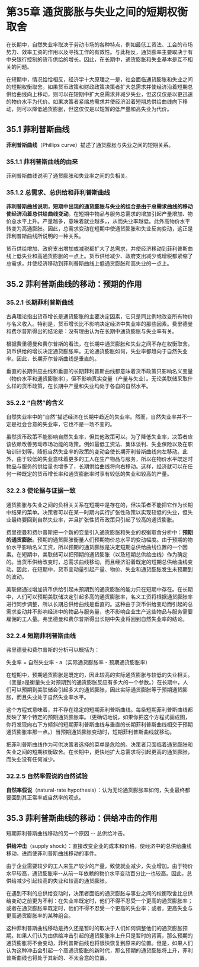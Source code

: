 # 第35章 通货膨胀与失业之间的短期权衡取舍
在长期中，自然失业率取决于劳动市场的各种特点，例如最低工资法、工会的市场势力、效率工资的作用以及寻找工作的有效性。与此相反，通货膨率主要取决于有中央银行控制的货币供给的增长。因此，在长期中，通货膨胀和失业基本是互不相关的问题。

在短期中，情况恰恰相反，经济学十大原理之一是，社会面临通货膨胀和失业之间的短期权衡取舍。如果货币政策和财政政策决策者扩大总需求并使经济沿着短期总供给曲线向上移动，则可以在短期中扩大总需求并减少失业，但这仅仅是以更迅速的物价水平为代价。如果决策者紧缩总需求并使经济沿着短期总供给曲线向下移动，则可以降低通货膨胀，但这仅仅是以短暂的低产量和高失业为代价。

## 35.1 菲利普斯曲线
**菲利普斯曲线**（Phillips curve）描述了通货膨胀与失业之间的短期关系。

### 35.1.1 菲利普斯曲线的由来
菲利普斯曲线说明了通货膨胀和失业率之间的负相关。

### 35.1.2 总需求、总供给和菲利普斯曲线
**菲利普斯曲线说明，短期中出现的通货膨胀与失业的组合是由于总需求曲线的移动使经济沿着总供给曲线变动**。在短期中物品与服务总需求的增加引起产量增加、物价总水平上升。产量越多，意味着就业越多，，从而失业率越低。此外高物价水平转变为高通膨胀。因此，总需求变动在短期中使通货膨胀和失业反向变动，这正是菲利普斯曲线所说明的一种关系。

货币供给增加、政府支出增加或减税都扩大了总需求，并使经济移动到菲利普斯曲线上低失业和高通货膨胀的一点上。货币供给减少、政府支出减少或增税都紧缩了总需求，并使经济移动到菲利普斯曲线上低通货膨胀和高失业的一点上。

## 35.2 菲利普斯曲线的移动：预期的作用
### 35.2.1 长期菲利普斯曲线
古典理论指出货币增长是通货膨胀的主要决定因素，它只是同比例地改变所有物价与名义收入。特别是，货币增长比不影响决定经济中失业率的那些因素。费里德曼和费尔普斯得出的结论是：没有理由认为在长期中通货膨胀与失业率有关。

根据费里德曼和费尔普斯的看法，在长期中通货膨胀和失业之间不存在权衡取舍。货币供给的增长决定通货膨胀率。无论通货膨胀如何，失业率都趋向于自然失业率。因此，长期菲尔普斯曲线是垂直的。


垂直的长期供应曲线和垂直的长期菲利普斯曲线都意味着货币政策只影响名义变量（物价水平和通货膨胀率），但不影响真实变量（产量与失业）。无论美联储采取什么样的货币政策，在长期中产量和失业均处于各自的自然水平。

### 35.2.2 “自然”的含义
自然失业率中的“自然”描述经济在长期中趋近的失业率。然而，自然失业率并不一定是社会合意的失业率，它也不是一场不变的。

虽然货币政策不能影响自然失业率，但其他政策可以。为了降低失业率，决策者应该依赖改善劳动市场功能的政策。例如最低工资法、集体谈判、失业保险以及在职培训计划等。降低自然失业率的政策的变动会使长期菲利普斯曲线向左移动。此外，由于较低的失业意味着更多的工人在生产物品与服务，所以在物价水平既定时物品与服务的供给量也增多了，长期供给曲线将向右移动。这样，经济就可以在任何一种既定的货币增长率和通货膨胀率时享有较低的失业和较高的产量。

### 32.2.3 使论据与证据一致
通货膨胀与失业之间的负相关关系在短期中是存在的，但决策者不能把它作为长期中结果的菜单。决策者可以在某一时期内实行扩张性政策以实现较低的失业，但失业最终要回到自然失业率，并且扩张性货币政策只引起了较高的通货膨胀。

费里德曼和费尔普斯把一个新的变量引入通货膨胀和失业的权衡取舍分析中：**预期的通货膨胀**。预期的通货膨胀衡量人们预期物价总水平的变动幅度。由于预期的物价水平影响名义工资，所以预期的通货膨胀是决定短期总供给曲线位置的一个因素。在短期中，美联储可以把预期的通货膨胀（以及短期总供给曲线）作为确定的。当货币供给改变时，总需求曲线移动，而且经济沿着既定的短期总供给曲线变动。因此，在短期中，货币变动量引起产量、物价、失业和通货膨胀发生未预期到的波动。

美联储通过增加货币供给引起未预期到的通货膨胀的能力只在短期中存在。在长期中，人们可以预期美联储决定引起多高的通货膨胀率，名义工资将根据通货膨胀率进行同步调整，所以长期总供给曲线是垂直的。这种由于货币供给变动而引起的总需求变动并不影响经济中的物品与服务量，也不影响企业生产这些物品与服务需要雇佣的工人量。弗里德曼和费尔普斯得出长期中失业将回到自然失业率的结论。

### 32.2.4 短期菲利普斯曲线
弗里德曼和费尔普斯的分析可以概括为：

失业率 = 自然失业率 - a（实际通货膨胀率 - 预期通货膨胀率）

在短期中，预期通货膨胀是既定的，因此较高的实际通货膨胀与较低的失业相关。（变量a是衡量失业对预期到的通货膨胀反应有多大的一个参数。）在长期中，人们可以预期到美联储会引起多大的通货膨胀，因此实际通货膨胀等于预期通货膨胀，而且失业处于自然失业率水平。

这个方程式意味着，并不存在稳定的短期菲利普斯曲线。每条短期菲利普斯曲线都反映了某个特定的预期通货膨胀率。（更确切地说，如果你把这个方程式画成图，你将发现向右下方倾斜的短期菲利普斯曲线与垂直的长期菲利普斯曲线相交于预期通货膨胀率那一点。）当预期通货膨胀变动时，短期菲利普斯曲线就移动。

把菲利普斯曲线作为可供决策者选择的菜单是危险的。决策者只面临着通货膨胀和失业之间的短期权衡取舍。在长期中，更快地扩大总需求将引起更高的通货膨胀，而失业没有任何减少。

### 32.2.5 自然率假说的自然试验
**自然率假说**（natural-rate hypothesis）：认为无论通货膨胀率如何，失业最终都要回到其正常率或自然率的观点。

## 35.3 菲利普斯曲线的移动：供给冲击的作用
短期菲利普斯曲线移动的另一个原因 -- 总供给冲击。

**供给冲击**（supply shock）：直接改变企业的成本和价格，使经济中的总供给曲线移动，进而使菲利普斯曲线移动的事件。

由于企业需要较少的工人来生产较少的产量，致使就业减少，失业增加。由于物价水平较高，通货膨胀率--从前一年依赖的物价水平变动百分比--也较高。因此，总供给减少引起较高的失业和较高的通货膨胀。

在遇到不利的总供给变动时，决策者面临的通货膨胀与事业之间的权衡取舍比总供给变动之前更为不利：在失业率既定时，他们不得不忍受一个更高的通货膨胀率；或者在通货膨胀率既定时，他们不得不忍受一个更高的失业率；或者，更高失业与更高通货膨胀率的某种组合。

这种菲利普斯曲线移动是持久还是暂时的取决于人们如何调整他们的通货膨胀预期。如果人们认为由供给冲击引起的通货膨胀率上升只是暂时的背离，那么预期的通货膨胀将不会变动，菲利普斯曲线也将很快恢复到原来的位置。但是，如果人们认为这种冲击会引起一个高通货膨胀的新时代，那么预期的通货膨胀将上升，菲利普斯曲线也将处于其新的、不太合意的位置。

